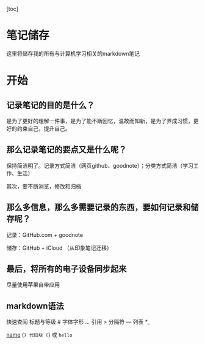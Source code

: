[toc]

# 笔记储存

这里将储存我的所有与计算机学习相关的markdown笔记

# 开始

## 记录笔记的目的是什么？

是为了更好的理解一件事，是为了能不断回忆，温故而知新，是为了养成习惯，更好的约束自己，提升自己。

## 那么记录笔记的要点又是什么呢？

保持简洁明了。记录方式简洁（网页github、goodnote）；分类方式简洁（学习工作、生活）

其次，要不断浏览，修改和归档

## 那么多信息，那么多需要记录的东西，要如何记录和储存呢？

记录：GitHub.com + goodnote

储存：GitHub + iCloud （从印象笔记迁移）

## 最后，将所有的电子设备同步起来

尽量使用苹果自带应用

## markdown语法

快速查阅
标题与等级 #
字体字形 *…*
引用 >
分隔符 —
列表 *_


[name](address)
(```)
代码块
(```)
或
`hello`
